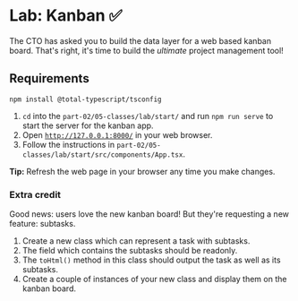 # Lab: Kanban ✅

The CTO has asked you to build the data layer for a web based kanban board.
That's right, it's time to build the _ultimate_ project management tool!

## Requirements

`npm install @total-typescript/tsconfig`

1. `cd` into the `part-02/05-classes/lab/start/` and run `npm run serve` to start the server for the kanban app.
2. Open [`http://127.0.0.1:8000/`](http://127.0.0.1:8000/) in your web browser.
3. Follow the instructions in `part-02/05-classes/lab/start/src/components/App.tsx`.

**Tip:** Refresh the web page in your browser any time you make changes.

### Extra credit

Good news: users love the new kanban board! But they're requesting a new feature: subtasks.

1. Create a new class which can represent a task with subtasks.
2. The field which contains the subtasks should be readonly.
3. The `toHtml()` method in this class should output the task as well as its subtasks.
4. Create a couple of instances of your new class and display them on the kanban board.

